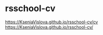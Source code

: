 # rsschool-cv
https://KseniaVislova.github.io/rsschool-cv/cv
https://KseniaVislova.github.io/rsschool-cv/